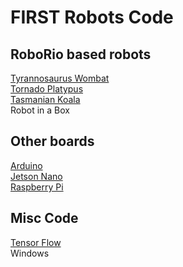 # FIRST Robots Code

## RoboRio based robots
 [Tyrannosaurus Wombat](http://jimwright.org/robot/twambat/twambat.html)</br>
 [Tornado Platypus](http://jimwright.org/robot/tplatypus/tplatypus.html)</br>
 [Tasmanian Koala](http://jimwright.org/robot/tkoala/tkoala.html)</br>
 Robot in a Box</br>

## Other boards
 [Arduino](https://www.arduino.cc/)</br>
 [Jetson Nano](https://developer.nvidia.com/embedded/jetson-nano-developer-kit)</br>
 [Raspberry Pi](https://www.raspberrypi.org/)</br>

## Misc Code
 [Tensor Flow](https://www.tensorflow.org/)</br>
 Windows</br>


